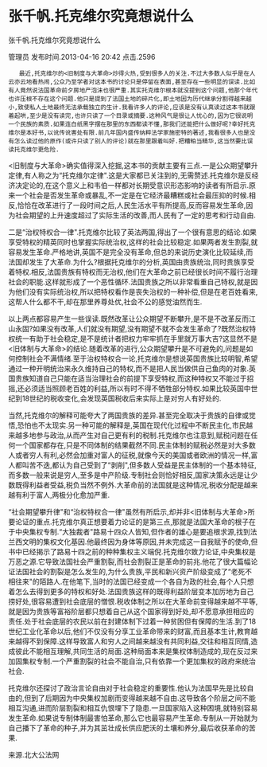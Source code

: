 # 张千帆.托克维尔究竟想说什么  
张千帆.托克维尔究竟想说什么

管理员 发布时间.2013-04-16 20:42  点击.2596

       最近,托克维尔的<旧制度与大革命>炒得火热,受到很多人的关注.不过大多数人似乎是在人云亦云地看热闹,公众乃至学者对这本书的讨论只是停留在表面,甚至存在一些明显的误读.比如有人竟然说法国革命前夕房地产泡沫也很严重.其实托克维尔根本就没提到这个问题,他那个年代也许压根不存在这个问题.他只是提到了法国土地的碎片化,即土地因为历代继承分割得越来越小,致使私人土地最终无法承载独立的生计.我看许多人的评论,应该是没有认真读过这本书就跟着起哄,至少是没有读完,也许只读了一个目录或摘要.这种风气是很让人忧心的,因为它很说明一个民族的素质.如果连白纸黑字摆在那里的东西都读不懂,那我们还能把什么做好呢?幸好托克维尔是本好书,以讹传讹害处有限.前几年国内盛传纳粹法学家施密特的著述,我看很多人也是没有怎么读过他的原作(或许只读了别人的评论)就在那里跟着叫好.把糟粕当精华,这当然要比误读托克维尔更危险.

<旧制度与大革命>确实值得深入挖掘,这本书的贡献主要有三点.一是公众期望攀升定律,有人称之为“托克维尔定律".这是大家都已关注到的,无需赘述.托克维尔是反经济决定论的,在这个意义上和韦伯一样都对长期受意识形态影响的读者有所启示.原来一个社会是否发生革命或暴乱,不一定是在它经济最糟糕或社会最压抑的时候.相反,恰恰在改革进行了一段时间之后,人民生活水平有所提高,反而容易发生革命,因为社会期望的上升速度超过了实际生活的改善,而人民有了一定的思考和行动自由.

二是“治权特权合一律".托克维尔比较了英法两国,得出了一个很有意思的结论.如果享受特权的精英同时也掌握实际统治权,这样的社会比较稳定.如果两者发生割裂,就容易发生革命.严格地讲,英国不是完全没有革命,但总的来说历史演化比较延续,而法国却发生了大革命.为什么?根据托克维尔的分析,英国由贵族统治,同时贵族享受着特权.相反,法国贵族有特权而无治权,他们在大革命之前已经很长时间不履行治理社会的职能.这样就形成了一个恶性循环.法国贵族之所以非常看重自己特权,就是因为他们没有实际统治权,所以把特权看作是丧失治权的一种补偿,但是在老百姓看来,这帮人什么都不干,却在那里养尊处优,社会不公的感觉油然而生.

以上两点都容易产生一些误读.既然改革让公众期望不断攀升,是不是不改革反而江山永固?如果没有改革,人们就没有期望,没有期望不就不会发生革命了?既然治权特权统一有助于社会稳定,是不是统计者把权力牢牢抓在手里就万事大吉?这显然不是<旧体制与大革命>的结论.随着改革的进行,公众期望攀升是不可避免的,问题是如何控制社会不满情绪.至于治权特权合一论,托克维尔是想说英国贵族比较明智,希望通过一种开明统治来永久维持自己的特权,而不是把人民当做供自己鱼肉的对象.英国贵族知道自己只能在适当治理社会的前提下享受特权,而这种特权又不能过于招摇,还必须适当照顾老百姓的利益,所以有时不得不牺牲部分特权.如果比较英国中世纪到18世纪的税收变化,会发现英国税收后来实际上是对穷人有好处的.

当然,托克维尔的解释可能夸大了两国贵族的差异.甚至完全取决于贵族的自律或觉悟,恐怕也不太现实.另一种可能的解释是,英国在现代化过程中不断民主化,市民越来越多地参与政治,从而产生对自己更有利的税制.托克维尔也注意到,赋税问题在任何一个国家都存在,只是不同体制的结果截然不同.民主体制的赋税必然是对大多数人或者穷人有利,必然会加重对富人的征税,就像今天的美国或者欧洲的情况一样,富人都叫苦不迭,都认为自己受到了“剥削",但多数人受益是民主体制的一个基本特征,而多数一般来说是穷人,至多是中产阶级.专制社会则恰好相反,国家决策永远是让少数既得利益者受益,税负当然不例外.大革命前的法国就是这种情况,税收分配是越来越有利于富人,两极分化愈加严重.

“社会期望攀升律"和“治权特权合一律"虽然有所启示,却并非<旧体制与大革命>所要论证的重点.托克维尔真正想要着力论证的是第三点,那就是法国大革命的根子在于中央集权专制.“大独裁者"路易十四众人皆知,但作者的雄心是要追根求源,找到法兰西文明的集权文化基因.他最终因为身体等原因,并未完成这一自我赋予的使命,但书中已经揭示了路易十四之前的种种集权主义端倪.托克维尔致力论证,中央集权是万恶之源.它导致法国社会严重割裂,而社会割裂正是革命的前兆.他花了很大篇幅论证法国社会的割裂是怎么发生的,为什么贵族,平民和新兴资产阶级变成了“老死不相往来"的陌路人.在他笔下,当时的法国已经变成一个各自为政的社会,每个人只想着怎么去得到更多的特权和好处.法国贵族这样的既得利益阶层变本加厉地为自己捞好处,很容易遭到社会底层的憎恨.税收体制之所以在大革命前变得越来越不平等,就是因为贵族等富裕阶层都只想着自己从这个国家得到好处,却不愿意承担相应的责任.处于社会底层的农民以前在封建体制下过着一种贫困但有保障的生活.到了18世纪工业化革命以后,他们不仅没有分享工业革命带来的财富,而且基本生计,教育越来越得不到保障.这样导致富人和穷人之间越来越没有共同利益,交往和相互同情,造成彼此不能相互理解,共同生活的局面.这种局面本来是集权体制造成的,现在反过来加固集权专制.一个严重割裂的社会不能自治,只有依靠一个更加集权的政府来统治社会.

托克维尔还探讨了政治言论自由对于社会稳定的重要性.他认为法国早先是比较自由的,但到了后期因为中央集权加剧而变得越来越不自由.这导致各个阶层之间不能相互沟通,进而阶层割裂和相互仇恨埋下了隐患.一旦国家陷入这种困境,就特别容易发生革命.如果说专制体制最害怕革命,那么它也最容易产生革命.专制从一开始就为自己播下了革命的种子,并为其茁壮成长供应肥沃的土壤和养分,最后收获革命的苦果.

来源.北大公法网